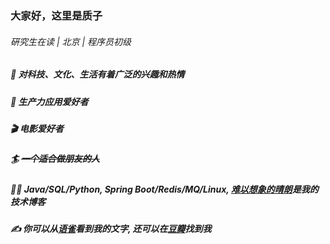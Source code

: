 ### 大家好，这里是质子

###### 硏究生在读 | 北京 | 程序员初级

##### 🚀 对科技、文化、生活有着广泛的兴趣和热情

##### 🔨 生产力应用爱好者

##### 🎬 电影爱好者

##### 🏄 ~~一个适合做朋友的人~~

##### 👨‍💻‍ Java/SQL/Python, Spring Boot/Redis/MQ/Linux, [难以想象的晴朗](https://www.cnblogs.com/imzhizi/)是我的技术博客

##### ✍️ 你可以从[语雀](https://www.yuque.com/breezebless/me)看到我的文字, 还可以在[豆瓣](https://www.douban.com/people/imzhizi/)找到我
